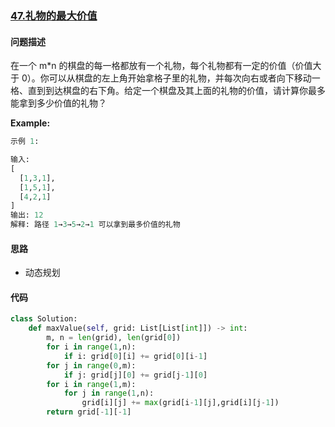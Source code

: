 ### [47.礼物的最大价值](https://leetcode-cn.com/problems/li-wu-de-zui-da-jie-zhi-lcof/)

#### 问题描述
在一个 m*n 的棋盘的每一格都放有一个礼物，每个礼物都有一定的价值（价值大于 0）。你可以从棋盘的左上角开始拿格子里的礼物，并每次向右或者向下移动一格、直到到达棋盘的右下角。给定一个棋盘及其上面的礼物的价值，请计算你最多能拿到多少价值的礼物？

**Example:**
```python
示例 1:

输入:
[
  [1,3,1],
  [1,5,1],
  [4,2,1]
]
输出: 12
解释: 路径 1→3→5→2→1 可以拿到最多价值的礼物
```

#### 思路
- 动态规划

#### 代码

```python
class Solution:
    def maxValue(self, grid: List[List[int]]) -> int:
        m, n = len(grid), len(grid[0])
        for i in range(1,n):
            if i: grid[0][i] += grid[0][i-1]
        for j in range(0,m):
            if j: grid[j][0] += grid[j-1][0]
        for i in range(1,m):
            for j in range(1,n):
                grid[i][j] += max(grid[i-1][j],grid[i][j-1])
        return grid[-1][-1]
```